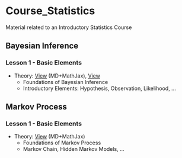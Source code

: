 
# Course_Statistics

Material related to an Introductory Statistics Course 

## Bayesian Inference 

### Lesson 1 - Basic Elements 

- Theory: [View](https://notes.ethereum.org/dKja4qTBRYiOgCIZCgkYeg?view) (MD+MathJax), [View](https://stackedit.io/viewer?url=https://raw.githubusercontent.com/NicolaBernini/Course_Statistics/master/BayesianInference/lesson1.md)
  - Foundations of Bayesian Inference 
  - Introductory Elements: Hypothesis, Observation, Likelihood, ... 





## Markov Process 

### Lesson 1 - Basic Elements 

- Theory: [View](https://notes.ethereum.org/llq67xlBRWKAqnnqzD1hoA?view) (MD+MathJax)
  - Foundations of Markov Process 
  - Markov Chain, Hidden Markov Models, ... 




